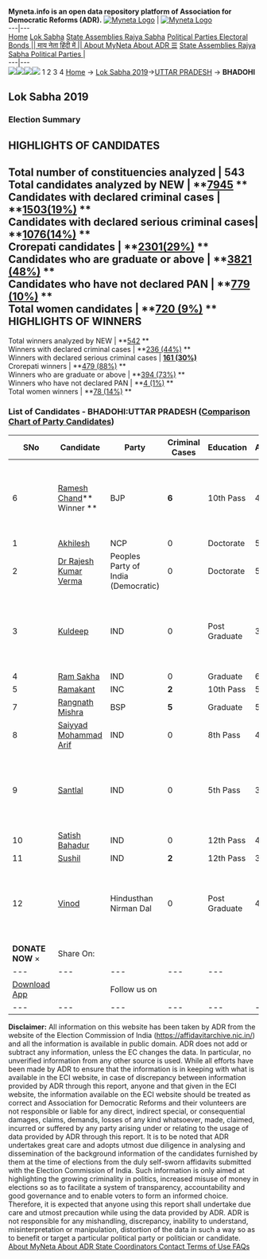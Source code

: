 **Myneta.info is an open data repository platform of Association for Democratic Reforms (ADR).**
[![Myneta Logo](https://www.myneta.info/lib/img/myneta-logo.png)](https://www.myneta.info/) | [![Myneta Logo](https://www.myneta.info/lib/img/adr-logo.png)](https://adrindia.org)  
---|---  
[Home](https://www.myneta.info/) [Lok Sabha](https://www.myneta.info/#ls "Lok Sabha") [ State Assemblies ](https://www.myneta.info/#sa "State Assemblies") [Rajya Sabha](https://www.myneta.info/#rs "Rajya Sabha") [Political Parties ](https://www.myneta.info/party "Political Parties") [ Electoral Bonds ](https://www.myneta.info/electoral_bonds "Electoral Bonds") [ || माय नेता हिंदी में || ](https://translate.google.co.in/translate?prev=hp&hl=en&js=y&u=www.myneta.info&sl=en&tl=hi&history_state0=) [ About MyNeta ](https://adrindia.org/content/about-myneta) [ About ADR ](https://adrindia.org/about-adr/who-we-are) [☰](javascript:void\(0\))
[ State Assemblies ](https://www.myneta.info/#sa "State Assemblies") [ Rajya Sabha ](https://www.myneta.info/#rs "Rajya Sabha") [ Political Parties ](https://www.myneta.info/party "Political Parties")
|   
---|---  
![](https://www.myneta.info/lib/img/banner/banner-1.png)![](https://www.myneta.info/lib/img/banner/banner-2.png)![](https://www.myneta.info/lib/img/banner/banner-3.png)![](https://www.myneta.info/lib/img/banner/banner-4.png)
1  2  3  4 
[Home](https://www.myneta.info/) → [Lok Sabha 2019](https://www.myneta.info/LokSabha2019/)→[UTTAR PRADESH](https://www.myneta.info/LokSabha2019/index.php?action=show_constituencies&state_id=57) → **BHADOHI**
### 
## Lok Sabha 2019
###  Election Summary 
HIGHLIGHTS OF CANDIDATES  
---  
Total number of constituencies analyzed |  543   
Total candidates analyzed by NEW | **[7945](https://www.myneta.info/LokSabha2019/index.php?action=summary&subAction=candidates_analyzed&sort=candidate#summary) **  
Candidates with declared criminal cases | **[1503(19%)](https://www.myneta.info/LokSabha2019/index.php?action=summary&subAction=crime&sort=candidate#summary) **  
Candidates with declared serious criminal cases| **[1076(14%)](https://www.myneta.info/LokSabha2019/index.php?action=summary&subAction=serious_crime&sort=candidate#summary) **  
Crorepati candidates | **[2301(29%)](https://www.myneta.info/LokSabha2019/index.php?action=summary&subAction=crorepati&sort=candidate#summary) **  
Candidates who are graduate or above | **[3821 (48%)](https://www.myneta.info/LokSabha2019/index.php?action=summary&subAction=education&sort=candidate#summary) **  
Candidates who have not declared PAN | **[779 (10%)](https://www.myneta.info/LokSabha2019/index.php?action=summary&subAction=without_pan&sort=candidate#summary) **  
Total women candidates | **[720 (9%)](https://www.myneta.info/LokSabha2019/index.php?action=summary&subAction=women_candidate&sort=candidate#summary) **  
HIGHLIGHTS OF WINNERS  
---  
Total winners analyzed by NEW | **[542](https://www.myneta.info/LokSabha2019/index.php?action=summary&subAction=winner_analyzed&sort=candidate#summary) **  
Winners with declared criminal cases | **[236 (44%)](https://www.myneta.info/LokSabha2019/index.php?action=summary&subAction=winner_crime&sort=candidate#summary) **  
Winners with declared serious criminal cases | **[161 (30%)](https://www.myneta.info/LokSabha2019/index.php?action=summary&subAction=winner_serious_crime&sort=candidate#summary)**  
Crorepati winners | **[479 (88%)](https://www.myneta.info/LokSabha2019/index.php?action=summary&subAction=winner_crorepati&sort=candidate#summary) **  
Winners who are graduate or above | **[394 (73%)](https://www.myneta.info/LokSabha2019/index.php?action=summary&subAction=winner_education&sort=candidate#summary) **  
Winners who have not declared PAN | **[4 (1%)](https://www.myneta.info/LokSabha2019/index.php?action=summary&subAction=winner_without_pan&sort=candidate#summary) **  
Total women winners | **[78 (14%)](https://www.myneta.info/LokSabha2019/index.php?action=summary&subAction=winner_women&sort=candidate#summary) **  
### List of Candidates - BHADOHI:UTTAR PRADESH ([Comparison Chart of Party Candidates](https://www.myneta.info/LokSabha2019/comparisonchart.php?constituency_id=938))
SNo | Candidate| Party| Criminal Cases| Education| Age| Total Assets| Liabilities  
---|---|---|---|---|---|---|---  
6  | [Ramesh Chand](https://www.myneta.info/LokSabha2019/candidate.php?candidate_id=12369)** Winner ** | BJP | **6** | 10th Pass| 44 | ![](https://myneta.info/image_v2.php?myneta_folder=LokSabha2019&candidate_id=12369&col=ta) | ![](https://myneta.info/image_v2.php?myneta_folder=LokSabha2019&candidate_id=12369&col=lia)  
1  | [Akhilesh](https://www.myneta.info/LokSabha2019/candidate.php?candidate_id=12367) | NCP | 0 | Doctorate| 51 | Rs 12,32,900 ~ 12 Lacs+ | Rs 2,70,000 ~ 2 Lacs+  
2  | [Dr Rajesh Kumar Verma](https://www.myneta.info/LokSabha2019/candidate.php?candidate_id=12365) | Peoples Party of India (Democratic) | 0 | Doctorate| 51 | Rs 1,36,98,354 ~ 1 Crore+ | Rs 81,92,500 ~ 81 Lacs+  
3  | [Kuldeep](https://www.myneta.info/LokSabha2019/candidate.php?candidate_id=13513) | IND | 0 | Post Graduate| 31 | ![](https://myneta.info/image_v2.php?myneta_folder=LokSabha2019&candidate_id=13513&col=ta) | ![](https://myneta.info/image_v2.php?myneta_folder=LokSabha2019&candidate_id=13513&col=lia)  
4  | [Ram Sakha](https://www.myneta.info/LokSabha2019/candidate.php?candidate_id=13514) | IND | 0 | Graduate| 60 | Rs 2,71,51,000 ~ 2 Crore+ | Rs 1,04,000 ~ 1 Lacs+  
5  | [Ramakant](https://www.myneta.info/LokSabha2019/candidate.php?candidate_id=13512) | INC | **2** | 10th Pass| 59 | Rs 8,24,44,969 ~ 8 Crore+ | Rs 0 ~   
7  | [Rangnath Mishra](https://www.myneta.info/LokSabha2019/candidate.php?candidate_id=12373) | BSP | **5** | Graduate| 59 | Rs 12,48,99,017 ~ 12 Crore+ | Rs 5,48,80,849 ~ 5 Crore+  
8  | [Saiyyad Mohammad Arif](https://www.myneta.info/LokSabha2019/candidate.php?candidate_id=13516) | IND | 0 | 8th Pass| 45 | Rs 1,06,60,000 ~ 1 Crore+ | Rs 0 ~   
9  | [Santlal](https://www.myneta.info/LokSabha2019/candidate.php?candidate_id=13517) | IND | 0 | 5th Pass| 35 | ![](https://myneta.info/image_v2.php?myneta_folder=LokSabha2019&candidate_id=13517&col=ta) | ![](https://myneta.info/image_v2.php?myneta_folder=LokSabha2019&candidate_id=13517&col=lia)  
10  | [Satish Bahadur](https://www.myneta.info/LokSabha2019/candidate.php?candidate_id=12371) | IND | 0 | 12th Pass| 48 | Rs 1,40,532 ~ 1 Lacs+ | Rs 0 ~   
11  | [Sushil](https://www.myneta.info/LokSabha2019/candidate.php?candidate_id=13515) | IND | **2** | 12th Pass| 38 | Rs 61,208 ~ 61 Thou+ | Rs 0 ~   
12  | [Vinod](https://www.myneta.info/LokSabha2019/candidate.php?candidate_id=12368) | Hindusthan Nirman Dal | 0 | Post Graduate| 42 | ![](https://myneta.info/image_v2.php?myneta_folder=LokSabha2019&candidate_id=12368&col=ta) | ![](https://myneta.info/image_v2.php?myneta_folder=LokSabha2019&candidate_id=12368&col=lia)  
|  **DONATE NOW** × |  Share On:  | [](https://api.whatsapp.com/send?text=https%3A%2F%2Fmyneta.info%2Fpunjab2022%2Findex.php%3Faction%3Dshow_constituencies%26state_id%3D19) | [](https://www.facebook.com/sharer/sharer.php?u=https%3A%2F%2Fmyneta.info%2Fpunjab2022%2Findex.php%3Faction%3Dshow_constituencies%26state_id%3D19) | [](https://twitter.com/share?url=https%3A%2F%2Fmyneta.info%2Fpunjab2022%2Findex.php%3Faction%3Dshow_constituencies%26state_id%3D19)  
---|---|---|---|---  
| [ Download App ](https://play.google.com/store/apps/details?id=com.webrosoft.myneta1&pcampaignid=pcampaignidMKT-Other-global-all-co-prtnr-py-PartBadge-Mar2515-1) | [](https://play.google.com/store/apps/details?id=com.webrosoft.myneta1&pcampaignid=pcampaignidMKT-Other-global-all-co-prtnr-py-PartBadge-Mar2515-1) |  Follow us on  | [](https://www.facebook.com/adrindia.org/) | [](https://twitter.com/adrspeaks) | [](https://groups.google.com/g/national-election-watch?hl=en&pli=1) | [](https://www.instagram.com/adrspeaks/) | [](https://www.youtube.com/user/adrspeaks) | [](https://sharechat.com/profile/adrspeaks)  
---|---|---|---|---|---|---|---|---  
**Disclaimer:** All information on this website has been taken by ADR from the website of the Election Commission of India (https://affidavitarchive.nic.in/) and all the information is available in public domain. ADR does not add or subtract any information, unless the EC changes the data. In particular, no unverified information from any other source is used. While all efforts have been made by ADR to ensure that the information is in keeping with what is available in the ECI website, in case of discrepancy between information provided by ADR through this report, anyone and that given in the ECI website, the information available on the ECI website should be treated as correct and Association for Democratic Reforms and their volunteers are not responsible or liable for any direct, indirect special, or consequential damages, claims, demands, losses of any kind whatsoever, made, claimed, incurred or suffered by any party arising under or relating to the usage of data provided by ADR through this report. It is to be noted that ADR undertakes great care and adopts utmost due diligence in analysing and dissemination of the background information of the candidates furnished by them at the time of elections from the duly self-sworn affidavits submitted with the Election Commission of India. Such information is only aimed at highlighting the growing criminality in politics, increased misuse of money in elections so as to facilitate a system of transparency, accountability and good governance and to enable voters to form an informed choice. Therefore, it is expected that anyone using this report shall undertake due care and utmost precaution while using the data provided by ADR. ADR is not responsible for any mishandling, discrepancy, inability to understand, misinterpretation or manipulation, distortion of the data in such a way so as to benefit or target a particular political party or politician or candidate. 
[ About MyNeta ](https://adrindia.org/content/about-myneta) [ About ADR ](https://adrindia.org/about-adr/who-we-are) [ State Coordinators ](https://adrindia.org/about-adr/state-coordinators) [ Contact ](https://adrindia.org/contact-us) [ Terms of Use ](https://adrindia.org/content/adr-terms-use) [ FAQs ](https://adrindia.org/content/faqs)
